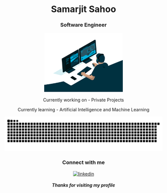 <h1 align="center">Samarjit Sahoo</h1>
<h3 align="center">Software Engineer</h3>
<p align="center">
  <img alt="Coding" width="250" height="auto" src="code.gif">
</p>
<p align="center">Currently working on - Private Projects</p>
<p align="center">Currently learning - Artificial Intelligence and Machine Learning</p>
<img src="https://raw.githubusercontent.com/liudf0716/liudf0716/output/github-contribution-grid-snake-dark.svg#gh-dark-mode-only" />
<h3 align="center">Connect with me</h3>
<p align="center">
  <a href="https://linkedin.com/in/samarjit-sahoo/" target="_blank">
    <img align="center" src="https://raw.githubusercontent.com/rahuldkjain/github-profile-readme-generator/888aff31e1d26dd2a6acf6afebbc34970aeb0118/src/images/icons/Social/linked-in-alt.svg" alt="linkedin" height="30" width="40" />
  </a>
</p>
<h5 align="center">Thanks for visiting my profile</h5>
